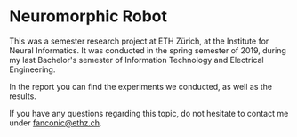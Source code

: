 # Neuromorphic Robot
This was a semester research project at ETH Zürich, at the Institute for Neural Informatics.
It was conducted in the spring semester of 2019, during my last Bachelor's semester of Information Technology and Electrical Engineering.

In the report you can find the experiments we conducted, as well as the results.

If you have any questions regarding this topic, do not hesitate to contact me under fanconic@ethz.ch.
